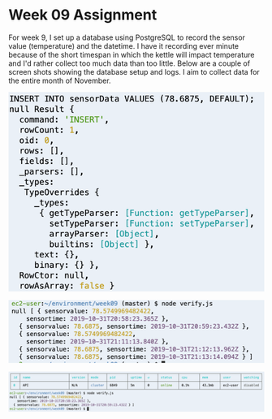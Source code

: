 # Week 09 Assignment

For week 9, I set up a database using PostgreSQL to record the sensor value 
(temperature) and the datetime. I have it recording ever minute because of the short 
timespan in which the kettle will impact temperature and I'd rather collect too 
much data than too little. Below are a couple of screen shots showing the database 
setup and logs. I aim to collect data for the entire month of November.


![SQL Insert](images/SQLinsert.png "SQL Insert")

![Sensor Readings](images/SensorReadings2.png "Sensor Readings")

![Sensor Readings](images/SensorReadings1.png "Sensor Readings")